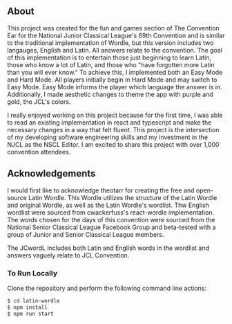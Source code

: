 ## About

This project was created for the fun and games section of The Convention Ear for the National Junior Classical League's 69th Convention and is similar to the traditional implementation of Wordle, but this version includes two langauges, English and Latin. All answers relate to the convention. The goal of this implementation is to entertain those just beginning to learn Latin, those who know a lot of Latin, and those who "have forgotten more Latin than you will ever know." To achieve this, I implemented both an Easy Mode and Hard Mode. All players initially begin in Hard Mode and may switch to Easy Mode. Easy Mode informs the player which language the answer is in. Additionally, I made aesthetic changes to theme the app with purple and gold, the JCL's colors.

I really enjoyed working on this project because for the first time, I was able to read an existing implementation in react and typescript and make the necessary changes in a way that felt fluent. This project is the intersection of my developing software engineering skills and my investment in the NJCL as the NSCL Editor. I am excited to share this project with over 1,000 convention attendees.

## Acknowledgements

I would first like to acknowledge theotarr for creating the free and open-source Latin Wordle. This Wordle utilizes the structure of the Latin Wordle and original Wordle, as well as the Latin Wordle's wordlist. Thw English wordlist were sourced from cwackerfuss's react-wordle implementation. The words chosen for the days of this convention were sourced from the National Senior Classical League Facebook Group and beta-tested with a group of Junior and Senior Classical League members.

The JCwordL includes both Latin and English words in the wordlist and answers vaguely relate to JCL Convention.

### To Run Locally

Clone the repository and perform the following command line actions:

```bash
$ cd latin-wordle
$ npm install
$ npm run start
```
